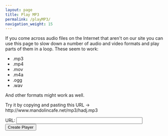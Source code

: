 ```yaml
---
layout: page
title: Play MP3
permalink: /playMP3/
navigation_weight: 15
---
```

<div class="player">
<div id="showPlayer">
    
<p>If you come across audio files on the Internet that aren't on our
site you can use this page to slow down a number of audio and video
formats and play parts of them in a loop.
These seem to work:
</p>

<ul>
<li>.mp3</li>
<li>.mp4</li>
<li>.mov</li>
<li>.m4a</li>
<li>.ogg</li>
<li>.wav</li>

</ul>  

<p>
And other formats might work as well.
</p>

<p>
Try it by copying and pasting this URL -> http://www.mandolincafe.net/mp3/hadj.mp3
</p>
  
URL: <input type="text" name="url" class="enter" value="" id="url" style="width: 400px;" >
<input type="button" onclick="getURL()" value="Create Player">
    


</div>
</div>

<script type="text/javascript" src="/js/audio_controls.js"></script>  

<script>
function createMP3player(mp3url) {
    
    var tunesTable = document.getElementById('showPlayer');
    
    var mp3player = '';
    var tuneID = 4000;
    
    // Show title
    mp3player += '<h4>Playing: ' + mp3url + '</h4><br />';
    // build the audio player for each tune  
    mp3player += '<form onsubmit="return false" oninput="level.value = flevel.valueAsNumber">';        
    mp3player += '<audio id="A' + tuneID + '" title="' + mp3url + '" controls loop preload="none" style="width: 60%;">';
    mp3player += ' <source src="' + mp3url + '" type="audio/mpeg"></audio>';
    // build the slow down slider for each tune
    mp3player += '<span title="Adjust playback speed with slider">';
    mp3player += '<input name="flevel" id="RS' + tuneID + '"';
    mp3player += ' type="range" min="50" max="120" value="100"';
    mp3player += ' onchange="setPlaySpeed(value/100, A' + tuneID + ')" style="width: 30%;vertical-align:25%;">';
    mp3player += '<output name="level" style="vertical-align:25%;">100</output><span style="vertical-align:25%;">%</span>';
    mp3player += '</span>';
    // build the loop mechanism for each tune
    mp3player += '<br /><div style="padding-left: 100px;">'; 
    mp3player += '<span title="Play tune, select loop starting point, then select loop end point">';
    mp3player += '<input type="button" id="B1' + tuneID + '" value="Loop Start" onclick="SetPlayRange(A' + tuneID + ',0,B1' + tuneID + ', B2' + tuneID + ')">';
    mp3player += '<input type="button" id="B2' + tuneID + '" value=" Loop End " onclick="SetPlayRange(A' + tuneID + ',1,B1' + tuneID + ', B2' + tuneID + ')">';
    mp3player += '<input type="button" value="Reset" onclick="SetPlayRange(A' + tuneID + ',2,B1' + tuneID + ',B2' + tuneID + ')">';
    mp3player += '</span></div>';          
    mp3player += '</form>';
    
    mp3player += '<br /><br /><input type="button" onclick="reloadPage()" value="Get New URL">';
    
    showPlayer.innerHTML = mp3player;
    
}

function getURL() {
    var mp3url = document.getElementById("url").value;
    createMP3player(mp3url);
    
}
function reloadPage() {
    window.location.reload(true); 
}
</script>



